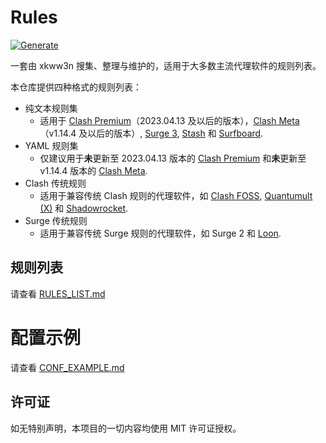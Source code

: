 # Rules
[![Generate](https://github.com/xkww3n/Rules/actions/workflows/main.yml/badge.svg)](https://github.com/xkww3n/Rules/actions/workflows/main.yml)

一套由 xkww3n 搜集、整理与维护的，适用于大多数主流代理软件的规则列表。

本仓库提供四种格式的规则列表：
- 纯文本规则集
  - 适用于 [Clash Premium](https://github.com/Dreamacro/clash/wiki/Premium%3A-Introduction)（2023.04.13 及以后的版本），[Clash Meta](https://github.com/MetaCubeX/Clash.Meta/)（v1.14.4 及以后的版本）, [Surge 3](https://nssurge.com/), [Stash](https://stash.ws/) 和 [Surfboard](https://getsurfboard.com/).
- YAML 规则集
  - 仅建议用于**未**更新至 2023.04.13 版本的 [Clash Premium](https://github.com/Dreamacro/clash/wiki/Premium%3A-Introduction) 和**未**更新至 v1.14.4 版本的 [Clash Meta](https://github.com/MetaCubeX/Clash.Meta/).
- Clash 传统规则
  - 适用于兼容传统 Clash 规则的代理软件，如 [Clash FOSS](https://github.com/Dreamacro/clash), [Quantumult](https://quantumult.app/) [(X)](https://quantumult.app/x/) 和 [Shadowrocket](https://apps.apple.com/us/app/shadowrocket/id932747118).
- Surge 传统规则
  - 适用于兼容传统 Surge 规则的代理软件，如 Surge 2 和 [Loon](https://www.nsloon.com/).

## 规则列表
请查看 [RULES_LIST.md](./RULES_LIST.md)

# 配置示例
请查看 [CONF_EXAMPLE.md](./CONF_EXAMPLE.md)

## 许可证
如无特别声明，本项目的一切内容均使用 MIT 许可证授权。
